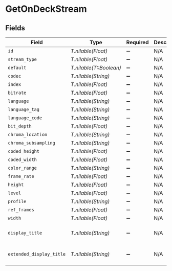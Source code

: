 # GetOnDeckStream


## Fields

| Field                    | Type                     | Required                 | Description              | Example                  |
| ------------------------ | ------------------------ | ------------------------ | ------------------------ | ------------------------ |
| `id`                     | *T.nilable(Float)*       | :heavy_minus_sign:       | N/A                      | 211234                   |
| `stream_type`            | *T.nilable(Float)*       | :heavy_minus_sign:       | N/A                      | 1                        |
| `default`                | *T.nilable(T::Boolean)*  | :heavy_minus_sign:       | N/A                      |                          |
| `codec`                  | *T.nilable(String)*      | :heavy_minus_sign:       | N/A                      | hevc                     |
| `index`                  | *T.nilable(Float)*       | :heavy_minus_sign:       | N/A                      | 0                        |
| `bitrate`                | *T.nilable(Float)*       | :heavy_minus_sign:       | N/A                      | 918                      |
| `language`               | *T.nilable(String)*      | :heavy_minus_sign:       | N/A                      | English                  |
| `language_tag`           | *T.nilable(String)*      | :heavy_minus_sign:       | N/A                      | en                       |
| `language_code`          | *T.nilable(String)*      | :heavy_minus_sign:       | N/A                      | eng                      |
| `bit_depth`              | *T.nilable(Float)*       | :heavy_minus_sign:       | N/A                      | 8                        |
| `chroma_location`        | *T.nilable(String)*      | :heavy_minus_sign:       | N/A                      | left                     |
| `chroma_subsampling`     | *T.nilable(String)*      | :heavy_minus_sign:       | N/A                      | 4:2:0                    |
| `coded_height`           | *T.nilable(Float)*       | :heavy_minus_sign:       | N/A                      | 1080                     |
| `coded_width`            | *T.nilable(Float)*       | :heavy_minus_sign:       | N/A                      | 1920                     |
| `color_range`            | *T.nilable(String)*      | :heavy_minus_sign:       | N/A                      | tv                       |
| `frame_rate`             | *T.nilable(Float)*       | :heavy_minus_sign:       | N/A                      | 25                       |
| `height`                 | *T.nilable(Float)*       | :heavy_minus_sign:       | N/A                      | 1080                     |
| `level`                  | *T.nilable(Float)*       | :heavy_minus_sign:       | N/A                      | 120                      |
| `profile`                | *T.nilable(String)*      | :heavy_minus_sign:       | N/A                      | main                     |
| `ref_frames`             | *T.nilable(Float)*       | :heavy_minus_sign:       | N/A                      | 1                        |
| `width`                  | *T.nilable(Float)*       | :heavy_minus_sign:       | N/A                      | 1920                     |
| `display_title`          | *T.nilable(String)*      | :heavy_minus_sign:       | N/A                      | 1080p (HEVC Main)        |
| `extended_display_title` | *T.nilable(String)*      | :heavy_minus_sign:       | N/A                      | 1080p (HEVC Main)        |